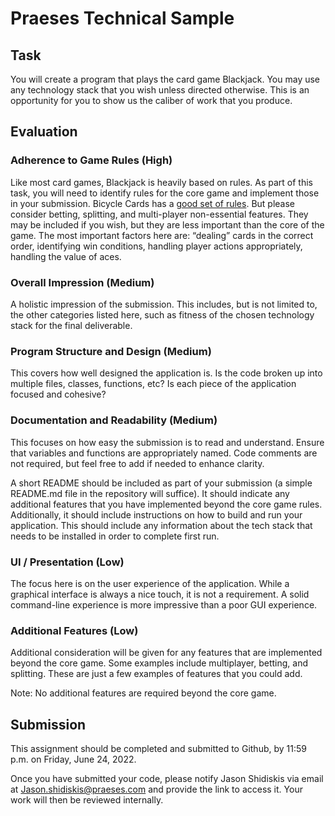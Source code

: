 # Praeses Technical Sample

## Task 
You will create a program that plays the card game Blackjack. You may use any technology stack that you wish unless directed otherwise. This is an opportunity for you to show us the caliber of work that you produce.

## Evaluation

### Adherence to Game Rules (High)

Like most card games, Blackjack is heavily based on rules. As part of this task, you will need to identify rules for the core game and implement those in your submission.  Bicycle Cards has a [good set of rules](https://bicyclecards.com/how-to-play/blackjack/).  But please consider betting, splitting, and multi-player non-essential features.  They may be included if you wish, but they are less important than the core of the game.  The most important factors here are: “dealing” cards in the correct order, identifying win conditions, handling player actions appropriately, handling the value of aces. 

### Overall Impression (Medium)

A holistic impression of the submission. This includes, but is not limited to, the other categories listed here, such as fitness of the chosen technology stack for the final deliverable.

### Program Structure and Design (Medium)

This covers how well designed the application is. Is the code broken up into multiple files, classes, functions, etc? Is each piece of the application focused and cohesive?

### Documentation and Readability (Medium)

This focuses on how easy the submission is to read and understand. Ensure that variables and functions are appropriately named. Code comments are not required, but feel free to add if needed to enhance clarity.

A short README should be included as part of your submission (a simple README.md file in the repository will suffice). It should indicate any additional features that you have implemented beyond the core game rules. Additionally, it should include instructions on how to build and run your application. This should include any information about the tech stack that needs to be installed in order to complete first run.

### UI / Presentation (Low)

The focus here is on the user experience of the application. While a graphical interface is always a nice touch, it is not a requirement. A solid command-line experience is more impressive than a poor GUI experience. 

### Additional Features (Low)

Additional consideration will be given for any features that are implemented beyond the core game. Some examples include multiplayer, betting, and splitting. These are just a few examples of features that you could add.

Note: No additional features are required beyond the core game.

## Submission

This assignment should be completed and submitted to Github, by 11:59 p.m. on Friday, June 24, 2022.

Once you have submitted your code, please notify Jason Shidiskis via email at [Jason.shidiskis@praeses.com](mailto:Jason.shidiskis@praeses.com) and provide the link to access it. Your work will then be reviewed internally.
